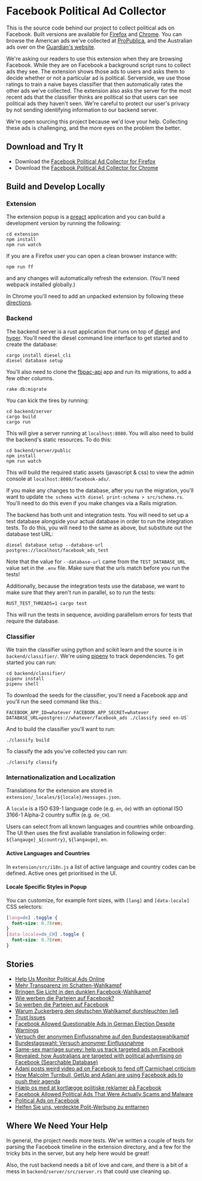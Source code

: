 # Facebook Political Ad Collector

This is the source code behind our project to collect political ads on Facebook. Built versions are available for [Firefox](https://addons.mozilla.org/en-US/firefox/addon/facebook-ad-collector/) and [Chrome](https://chrome.google.com/webstore/detail/facebook-political-ad-col/enliecaalhkhhihcmnbjfmmjkljlcinl). You can browse the American ads we've collected at [ProPublica](http://projects.propublica.org/facebook-ads/), and the Australian ads over on the [Guardian's website](https://www.theguardian.com/technology/ng-interactive/2017/oct/25/revealed-how-australians-are-targeted-with-political-advertising-on-facebook).

We're asking our readers to use this extension when they are browsing Facebook. While they are on Facebook a background script runs to collect ads they see. The extension shows those ads to users and asks them to decide whether or not a particular ad is political. Serverside, we use those ratings to train a naive bayes classifier that then automatically rates the other ads we've collected. The extension also asks the server for the most recent ads that the classifier thinks are political so that users can see political ads they haven't seen. We're careful to protect our user's privacy by not sending identifying information to our backend server.

We're open sourcing this project because we'd love your help. Collecting these ads is challenging, and the more eyes on the problem the better.

## Download and Try It

* Download the [Facebook Political Ad Collector for Firefox](https://addons.mozilla.org/en-US/firefox/addon/facebook-ad-collector/)
* Download the [Facebook Political Ad Collector for Chrome](https://chrome.google.com/webstore/detail/facebook-political-ad-col/enliecaalhkhhihcmnbjfmmjkljlcinl?hl=en)

## Build and Develop Locally

### Extension

The extension popup is a [preact](https://preactjs.com/) application and you can build a development version by running the following:

    cd extension
    npm install
    npm run watch

If you are a Firefox user you can open a clean browser instance with:

    npm run ff

and any changes will automatically refresh the extension. (You'll need webpack installed globally.)

In Chrome you'll need to add an unpacked extension by following these [directions](https://developer.chrome.com/extensions/getstarted).

### Backend

The backend server is a rust application that runs on top of [diesel](https://diesel.rs) and [hyper](https://hyper.rs/). You'll need the diesel command line interface to get started and to create the database:

    cargo install diesel_cli
    diesel database setup
    
You'll also need to clone the [fbpac-api](https://www.github.com/propublica/fbpac-api-public) app and run its migrations, to add a few other columns.

    rake db:migrate

You can kick the tires by running:

    cd backend/server
    cargo build
    cargo run

This will give a server running at `localhost:8080`. You will also need to build the backend's static resources. To do this:

    cd backend/server/public
    npm install
    npm run watch

This will build the required static assets (javascript & css) to view the admin console at `localhost:8080/facebook-ads/`.

If you make any changes to the database, after you run the migration, you'll want to update `the schema with diesel print-schema > src/schema.rs`. You'll need to do this even if you make changes via a Rails migration.

The backend has both unit and integration tests. You will need to set up a test database alongside your actual database in order to run the integration tests. To do this, you will need to the same as above, but substitute out the database test URL:

    diesel database setup --database-url postgres://localhost/facebook_ads_test

Note that the value for `--database-url` came from the `TEST_DATABASE_URL` value set in the `.env` file. Make sure that the urls match before you run the tests!

Additionally, because the integration tests use the database, we want to make sure that they aren't run in parallel, so to run the tests:

    RUST_TEST_THREADS=1 cargo test

This will run the tests in sequence, avoiding parallelism errors for tests that require the database.

### Classifier

We train the classifier using python and scikit learn and the source is in `backend/classifier/`. We're using [pipenv](http://docs.pipenv.org/en/latest/) to track dependencies. To get started you can run:

    cd backend/classifier/
    pipenv install
    pipenv shell

To download the seeds for the classifier, you'll need a Facebook app and you'll run the seed command like this.:

    FACEBOOK_APP_ID=whatever FACEBOOK_APP_SECRET=whatever DATABASE_URL=postgres://whatever/facebook_ads ./classify seed en-US`

And to build the classifier you'll want to run:

    ./classify build

To classify the ads you've collected you can run:

    ./classify classify

### Internationalization and Localization

Translations for the extension are stored in `extension/_locales/${locale}/messages.json`.

A `locale` is a ISO 639-1 language code (e.g. `en`, `de`) with an optional ISO 3166-1 Alpha-2 country suffix (e.g. `de_CH`).

Users can select from all known languages and countries while onboarding. The UI then uses the first available translation in following order: `${langauge}_${country}`, `${langauge}`, `en`.

#### Active Languages and Countries

In `extension/src/i18n.js` a list of active language and country codes can be defined. Active ones get prioritised in the UI.

#### Locale Specific Styles in Popup

You can customize, for example font sizes, with `[lang]` and `[data-locale]` CSS selectors:

```css
[lang=de] .toggle {
  font-size: 0.78rem;
}
[data-locale=de_CH] .toggle {
  font-size: 0.78rem;
}
```

## Stories

* [Help Us Monitor Political Ads Online](https://www.propublica.org/article/help-us-monitor-political-ads-online)
* [Mehr Transparenz im Schatten-Wahlkampf](http://faktenfinder.tagesschau.de/wahlkampf-facebook-dark-ads-101.html)
* [Bringen Sie Licht in den dunklen Facebook-Wahlkampf](http://www.sueddeutsche.de/digital/bundestagswahl-bringen-sie-licht-in-den-dunklen-facebook-wahlkampf-1.3656582)
* [Wie werben die Parteien auf Facebook?](http://www.spiegel.de/netzwelt/games/facebook-political-ad-collector-plugin-sammelt-wahlwerbung-auf-facebook-ein-a-1166566.html)
* [So werben die Parteien auf Facebook](http://www.spiegel.de/netzwelt/web/facebook-political-ad-collector-parteienwerbung-auf-facebook-im-ueberblick-a-1169154.html)
* [Warum Zuckerberg den deutschen Wahlkampf durchleuchten ließ ](http://www.sueddeutsche.de/digital/werbung-auf-facebook-und-google-warum-zuckerberg-den-deutschen-wahlkampf-durchleuchten-liess-1.3679603)
* [Trust Issues](https://www.wnyc.org/story/on-the-media-2017-09-22/)
* [Facebook Allowed Questionable Ads in German Election Despite Warnings](https://www.propublica.org/article/facebook-allowed-questionable-ads-in-german-election-despite-warnings)
* [Versuch der anonymen Einflussnahme auf den Bundestagswahlkampf](http://www.sueddeutsche.de/digital/facebook-versuch-der-anonymen-einflussnahme-auf-den-bundestagswahlkampf-1.3713694)
* [Bundestagswahl: Versuch anonymer Einflussnahme](https://www.ndr.de/fernsehen/sendungen/zapp/Greenwatch-Versuch-anonymer-Einflussnahme,greenwatch100.html)
* [Same-sex marriage survey: help us track targeted ads on Facebook ](https://www.theguardian.com/australia-news/2017/oct/17/same-sex-marriage-survey-help-track-targeted-ads-facebook)
* [Revealed: how Australians are targeted with political advertising on Facebook (Searchable Database)](https://www.theguardian.com/technology/ng-interactive/2017/oct/25/revealed-how-australians-are-targeted-with-political-advertising-on-facebook)
* [Adani posts weird video ad on Facebook to fend off Carmichael criticism](https://www.theguardian.com/business/2017/oct/21/adani-posts-weird-video-ad-on-facebook-to-fend-off-carmichael-criticism)
* [How Malcolm Turnbull, GetUp and Adani are using Facebook ads to push their agenda](https://www.theguardian.com/technology/2017/oct/25/how-malcolm-turnbull-getup-and-adani-are-using-facebook-ads-to-push-their-agenda)
* [Hjælp os med at kortlægge politiske reklamer på Facebook](https://www.information.dk/indland/2017/11/hjaelp-kortlaegge-politiske-reklamer-paa-facebook)
* [Facebook Allowed Political Ads That Were Actually Scams and Malware](https://www.propublica.org/article/facebook-political-ads-malware-scams-misleading)
* [Political Ads on Facebook](http://projects.propublica.org/facebook-ads/)
* [Helfen Sie uns, verdeckte Polit-Werbung zu enttarnen](https://www.republik.ch/updates/polit-werbung-enttarnen)


## Where We Need Your Help

In general, the project needs more tests. We've written a couple of tests for parsing the Facebook timeline in the extension directory, and a few for the tricky bits in the server, but any help here would be great!

Also, the rust backend needs a bit of love and care, and there is a bit of a mess in `backend/server/src/server.rs` that could use cleaning up.
